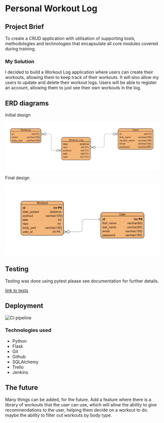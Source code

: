 # Personal Workout Log
## Project Brief

To create a CRUD application with utilisation of supporting tools, methodologies and technologies that encapsulate all core modules covered during training.

### My Solution

I decided to build a Workout Log application where users can create their workouts, allowing them to keep track of their workouts. It will also allow my users to update and delete their workout logs.
Users will be able to register an account, allowing them to just see their own workouts in the log.

## ERD diagrams

Initial design 

![Initial ERD Diagram](/Documentation/Initial-ERD.png)

Final design

![Final ERD Diagram](/Documentation/final-ERD-diagram.png)


## Testing

Testing was done using pytest please see documentation for further details.

[link to tests](/Documentation/Test-reports/app-tests.png)

## Deployment

![CI pipeline](/Documentation/deployment.png)

### Technologies used

- Python
- Flask
- Git
- Github
- SQLAlchemy
- Trello
- Jenkins


## The future
Many things can be added, for the future. 
Add a feature where there is a library of workouts that the user can use, which will allow the ability to give recommendations to the user, helping them decide on a workout to do. maybe the ability to filter out workouts by body type.  




